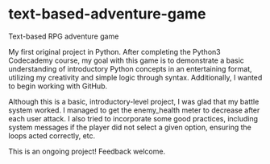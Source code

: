 # text-based-adventure-game
Text-based RPG adventure game


My first original project in Python. After completing the Python3 Codecademy course, my goal with this game is to demonstrate a basic understanding of introductory Python concepts in an entertaining format, utilizing my creativity and simple logic through syntax. Additionally, I wanted to begin working with GitHub.

Although this is a basic, introductory-level project, I was glad that my battle system worked. I managed to get the enemy_health meter to decrease after each user attack. I also tried to incorporate some good practices, including system messages if the player did not select a given option, ensuring the loops acted correctly, etc. 


This is an ongoing project! Feedback welcome.
